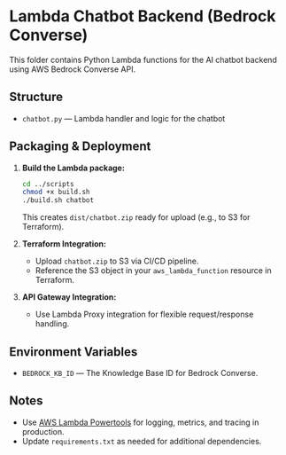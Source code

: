# Lambda Chatbot Backend (Bedrock Converse)

This folder contains Python Lambda functions for the AI chatbot backend using AWS Bedrock Converse API.

## Structure

- `chatbot.py` — Lambda handler and logic for the chatbot

## Packaging & Deployment

1. **Build the Lambda package:**

   ```zsh
   cd ../scripts
   chmod +x build.sh
   ./build.sh chatbot
   ```

   This creates `dist/chatbot.zip` ready for upload (e.g., to S3 for Terraform).

2. **Terraform Integration:**

   - Upload `chatbot.zip` to S3 via CI/CD pipeline.
   - Reference the S3 object in your `aws_lambda_function` resource in Terraform.

3. **API Gateway Integration:**
   - Use Lambda Proxy integration for flexible request/response handling.

## Environment Variables

- `BEDROCK_KB_ID` — The Knowledge Base ID for Bedrock Converse.

## Notes

- Use [AWS Lambda Powertools](https://awslabs.github.io/aws-lambda-powertools-python/latest/) for logging, metrics, and tracing in production.
- Update `requirements.txt` as needed for additional dependencies.

